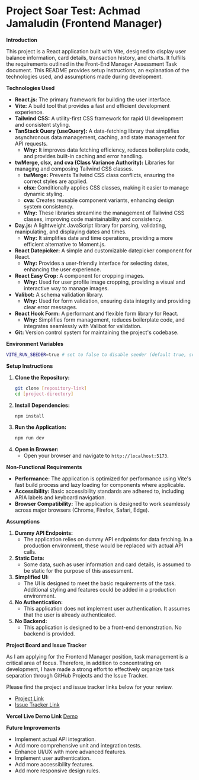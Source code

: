 # Project Soar Test: Achmad Jamaludin (Frontend Manager)

**Introduction**

This project is a React application built with Vite, designed to display user balance information, card details, transaction history, and charts. It fulfills the requirements outlined in the Front-End Manager Assessment Task document. This README provides setup instructions, an explanation of the technologies used, and assumptions made during development.


**Technologies Used**

* **React.js:** The primary framework for building the user interface.
* **Vite:** A build tool that provides a fast and efficient development experience.
* **Tailwind CSS:** A utility-first CSS framework for rapid UI development and consistent styling.
* **TanStack Query (useQuery):** A data-fetching library that simplifies asynchronous data management, caching, and state management for API requests.
    * **Why:** It improves data fetching efficiency, reduces boilerplate code, and provides built-in caching and error handling.
* **twMerge, clsx, and cva (Class Variance Authority):** Libraries for managing and composing Tailwind CSS classes.
    * **twMerge:** Prevents Tailwind CSS class conflicts, ensuring the correct styles are applied.
    * **clsx:** Conditionally applies CSS classes, making it easier to manage dynamic styling.
    * **cva:** Creates reusable component variants, enhancing design system consistency.
    * **Why:** These libraries streamline the management of Tailwind CSS classes, improving code maintainability and consistency.
* **Day.js:** A lightweight JavaScript library for parsing, validating, manipulating, and displaying dates and times.
    * **Why:** It simplifies date and time operations, providing a more efficient alternative to Moment.js.
* **React Datepicker:** A simple and customizable datepicker component for React.
    * **Why:** Provides a user-friendly interface for selecting dates, enhancing the user experience.
* **React Easy Crop:** A component for cropping images.
    * **Why:** Used for user profile image cropping, providing a visual and interactive way to manage images.
* **Valibot:** A schema validation library.
    * **Why:** Used for form validation, ensuring data integrity and providing clear error messages.
* **React Hook Form:** A performant and flexible form library for React.
    * **Why:** Simplifies form management, reduces boilerplate code, and integrates seamlessly with Valibot for validation.
* **Git:** Version control system for maintaining the project's codebase.

**Environment Variables**
```bash
VITE_RUN_SEEDER=true # set to false to disable seeder (default true, so application would reset indexdb every reload apps)
```

**Setup Instructions**

1.  **Clone the Repository:**
    ```bash
    git clone [repository-link]
    cd [project-directory]
    ```
2.  **Install Dependencies:**
    ```bash
    npm install
    ```
3.  **Run the Application:**
    ```bash
    npm run dev
    ```
4.  **Open in Browser:**
    * Open your browser and navigate to `http://localhost:5173`.


**Non-Functional Requirements**

* **Performance:** The application is optimized for performance using Vite's fast build process and lazy loading for components where applicable.
* **Accessibility:** Basic accessibility standards are adhered to, including ARIA labels and keyboard navigation.
* **Browser Compatibility:** The application is designed to work seamlessly across major browsers (Chrome, Firefox, Safari, Edge).


**Assumptions**

1.  **Dummy API Endpoints:**
    * The application relies on dummy API endpoints for data fetching. In a production environment, these would be replaced with actual API calls.
2.  **Static Data:**
    * Some data, such as user information and card details, is assumed to be static for the purpose of this assessment.
3.  **Simplified UI:**
    * The UI is designed to meet the basic requirements of the task. Additional styling and features could be added in a production environment.
4.  **No Authentication:**
    * This application does not implement user authentication. It assumes that the user is already authenticated.
5.  **No Backend:**
    * This application is designed to be a front-end demonstration. No backend is provided.


**Project Board and Issue Tracker**

As I am applying for the Frontend Manager position, task management is a critical area of focus. Therefore, in addition to concentrating on development, I have made a strong effort to effectively organize task separation through GitHub Projects and the Issue Tracker.

Please find the project and issue tracker links below for your review.
* [Project Link](https://github.com/jamaludin/soar-test/projects/1)
* [Issue Tracker Link](https://github.com/amalari/soar-test/issues)


**Vercel Live Demo Link** [Demo](https://achmad-soar-test-as1ibd3gu-achmad-jamaludins-projects.vercel.app/dashboard)


**Future Improvements**

* Implement actual API integration.
* Add more comprehensive unit and integration tests.
* Enhance UI/UX with more advanced features.
* Implement user authentication.
* Add more accessibility features.
* Add more responsive design rules.
